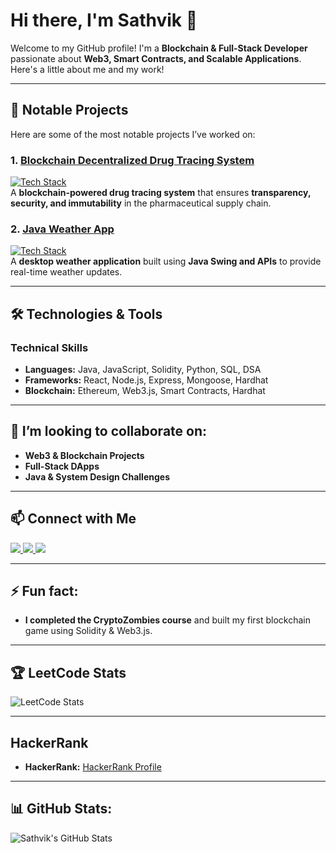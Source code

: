 # Hi there, I'm Sathvik 👋  

Welcome to my GitHub profile! I'm a **Blockchain & Full-Stack Developer** passionate about **Web3, Smart Contracts, and Scalable Applications**. Here's a little about me and my work!  

---

## 🚀 Notable Projects  

Here are some of the most notable projects I’ve worked on:  

### **1. [Blockchain Decentralized Drug Tracing System](https://github.com/Satthvik1026/Blockchain-Decentralized-Drug-Tracing-System)**  
[![Tech Stack](https://img.shields.io/badge/Tech%20Stack-React%2C%20Node.js%2C%20Solidity%2C%20Hardhat-%2361DAFB?style=for-the-badge&logo=ethereum&logoColor=white)](https://reactjs.org/)  
A **blockchain-powered drug tracing system** that ensures **transparency, security, and immutability** in the pharmaceutical supply chain.  

### **2. [Java Weather App](https://github.com/Satthvik1026/Java-Weather-App)**  
[![Tech Stack](https://img.shields.io/badge/Tech%20Stack-Java%2C%20Swing%2C%20API-%231DA1F2?style=for-the-badge&logo=java&logoColor=white)](https://www.java.com/)  
A **desktop weather application** built using **Java Swing and APIs** to provide real-time weather updates.  

---

## 🛠️ Technologies & Tools  

### **Technical Skills**  
- **Languages:** Java, JavaScript, Solidity, Python, SQL, DSA  
- **Frameworks:** React, Node.js, Express, Mongoose, Hardhat  
- **Blockchain:** Ethereum, Web3.js, Smart Contracts, Hardhat  

---

## 👯 I’m looking to collaborate on:  
- **Web3 & Blockchain Projects**  
- **Full-Stack DApps**  
- **Java & System Design Challenges**  

---

## 📫 Connect with Me  
<p align="left">
  <a href="mailto:satthvik1026@gmail.com">
    <img src="https://img.shields.io/badge/Email-D14836?style=for-the-badge&logo=gmail&logoColor=white" />
  </a>
  <a href="https://www.linkedin.com/in/sathvik-kaparthi/" target="_blank">
    <img src="https://img.shields.io/badge/LinkedIn-0A66C2?style=for-the-badge&logo=linkedin&logoColor=white" />
  </a>
  <a href="https://twitter.com/@Sathvik1026" target="_blank">
    <img src="https://img.shields.io/badge/Twitter-000000?style=for-the-badge&logo=x&logoColor=white" />
  </a>
</p>


---

## ⚡ Fun fact:  
- **I completed the CryptoZombies course** and built my first blockchain game using Solidity & Web3.js.  

---

## 🏆 LeetCode Stats  
![LeetCode Stats](https://leetcard.jacoblin.cool/Sathvik_leetcode)  

---

## HackerRank
- **HackerRank:** [HackerRank Profile]([https://www.hackerrank.com/yourusername](https://www.hackerrank.com/profile/satthvik1026))  

---

## 📊 GitHub Stats:  
![Sathvik's GitHub Stats](https://github-readme-stats.vercel.app/api?username=yourusername&show_icons=true&hide_title=true&count_private=true&theme=radical)  
